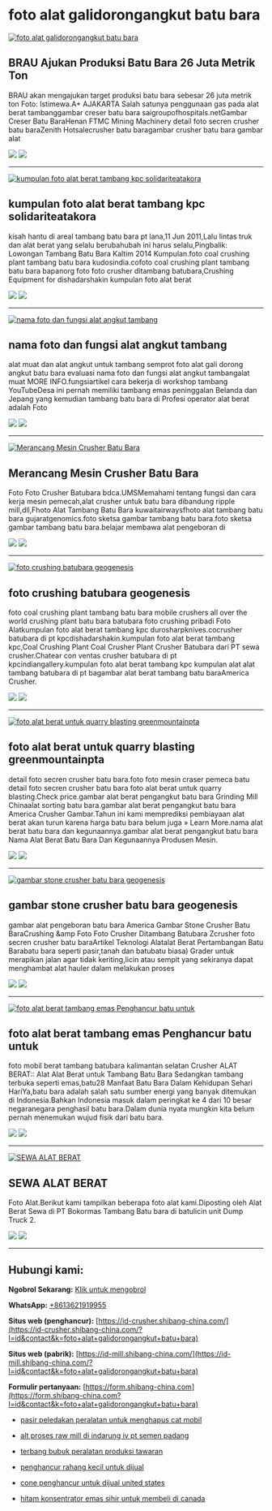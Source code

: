 # foto alat galidorongangkut batu bara

<a href="https://swt.shibang-china.com/?l=id&img&k=foto+alat+galidorongangkut+batu+bara" target="_blank">![foto alat galidorongangkut batu bara](http://static.shibang-china.com/all-800x300/806.jpg)</a>

## BRAU Ajukan Produksi Batu Bara 26 Juta Metrik Ton
BRAU akan mengajukan target produksi batu bara sebesar 26 juta metrik ton Foto: Istimewa.A+ AJAKARTA Salah satunya penggunaan gas pada alat berat tambanggambar creser batu bara saigroupofhospitals.netGambar Creser Batu BaraHenan FTMC Mining Machinery detail foto secren crusher batu baraZenith Hotsalecrusher batu baragambar crusher batu bara gambar alat


<a href="https://whatsapp.shibangsoft.com/WhatsApp.php" target="_blank" title="WhatsApp">![](http://static.shibang-china.com/icon/whatsapp.png)</a> <a href="https://swt.shibang-china.com/?l=id&icon&k=foto+alat+galidorongangkut+batu+bara" target="_blank">![](http://static.shibang-china.com/icon/chat-id.png)</a>

---

<a href="https://swt.shibang-china.com/?l=id&img&k=foto+alat+galidorongangkut+batu+bara" target="_blank">![kumpulan foto alat berat tambang kpc solidariteatakora](http://static.shibang-china.com/all-800x300/773.jpg)</a>

## kumpulan foto alat berat tambang kpc solidariteatakora
kisah hantu di areal tambang batu bara pt lana,11 Jun 2011,Lalu lintas truk dan alat berat yang selalu berubahubah ini harus selalu,Pingbalik: Lowongan Tambang Batu Bara Kaltim 2014 Kumpulan.foto coal crushing plant tambang batu bara kudosindia.cofoto coal crushing plant tambang batu bara bapanorg foto foto crusher ditambang batubara,Crushing Equipment for dishadarshakin kumpulan foto alat berat


<a href="https://whatsapp.shibangsoft.com/WhatsApp.php" target="_blank" title="WhatsApp">![](http://static.shibang-china.com/icon/whatsapp.png)</a> <a href="https://swt.shibang-china.com/?l=id&icon&k=foto+alat+galidorongangkut+batu+bara" target="_blank">![](http://static.shibang-china.com/icon/chat-id.png)</a>

---

<a href="https://swt.shibang-china.com/?l=id&img&k=foto+alat+galidorongangkut+batu+bara" target="_blank">![nama foto dan fungsi alat angkut tambang](http://static.shibang-china.com/all-800x300/146.jpg)</a>

## nama foto dan fungsi alat angkut tambang
alat muat dan alat angkut untuk tambang semprot foto alat gali dorong angkut batu bara evaluasi nama foto dan fungsi alat angkut tambangalat muat MORE INFO.fungsiartikel cara bekerja di workshop tambang YouTubeDesa ini pernah memiliki tambang emas peninggalan Belanda dan Jepang yang kemudian tambang batu bara di Profesi operator alat berat adalah Foto


<a href="https://whatsapp.shibangsoft.com/WhatsApp.php" target="_blank" title="WhatsApp">![](http://static.shibang-china.com/icon/whatsapp.png)</a> <a href="https://swt.shibang-china.com/?l=id&icon&k=foto+alat+galidorongangkut+batu+bara" target="_blank">![](http://static.shibang-china.com/icon/chat-id.png)</a>

---

<a href="https://swt.shibang-china.com/?l=id&img&k=foto+alat+galidorongangkut+batu+bara" target="_blank">![Merancang Mesin Crusher Batu Bara](http://static.shibang-china.com/all-800x300/217.jpg)</a>

## Merancang Mesin Crusher Batu Bara
Foto Foto Crusher Batubara bdca.UMSMemahami tentang fungsi dan cara kerja mesin pemecah,alat crusher untuk batu bara dibandung ripple mill,dll,Fhoto Alat Tambang Batu Bara kuwaitairwaysfhoto alat tambang batu bara gujaratgenomics.foto sketsa gambar tambang batu bara.foto sketsa gambar tambang batu bara.belajar membawa alat pengeboran di


<a href="https://whatsapp.shibangsoft.com/WhatsApp.php" target="_blank" title="WhatsApp">![](http://static.shibang-china.com/icon/whatsapp.png)</a> <a href="https://swt.shibang-china.com/?l=id&icon&k=foto+alat+galidorongangkut+batu+bara" target="_blank">![](http://static.shibang-china.com/icon/chat-id.png)</a>

---

<a href="https://swt.shibang-china.com/?l=id&img&k=foto+alat+galidorongangkut+batu+bara" target="_blank">![foto crushing batubara geogenesis](http://static.shibang-china.com/all-800x300/814.jpg)</a>

## foto crushing batubara geogenesis
foto coal crushing plant tambang batu bara mobile crushers all over the world crushing plant batu bara batubara foto crushing pribadi Foto Alatkumpulan foto alat berat tambang kpc durosharpknives.cocrusher batubara di pt kpcdishadarshakin.kumpulan foto alat berat tambang kpc,Coal Crushing Plant Coal Crusher Plant Crusher Batubara dari PT sewa crusher.Chatear con ventas crusher batubara di pt kpcindiangallery.kumpulan foto alat berat tambang kpc kumpulan alat alat tambang batubara di pt bagambar alat berat tambang batu baraAmerica Crusher.


<a href="https://whatsapp.shibangsoft.com/WhatsApp.php" target="_blank" title="WhatsApp">![](http://static.shibang-china.com/icon/whatsapp.png)</a> <a href="https://swt.shibang-china.com/?l=id&icon&k=foto+alat+galidorongangkut+batu+bara" target="_blank">![](http://static.shibang-china.com/icon/chat-id.png)</a>

---

<a href="https://swt.shibang-china.com/?l=id&img&k=foto+alat+galidorongangkut+batu+bara" target="_blank">![foto alat berat untuk quarry blasting greenmountainpta](http://static.shibang-china.com/all-800x300/1206.jpg)</a>

## foto alat berat untuk quarry blasting greenmountainpta
detail foto secren crusher batu bara.foto foto mesin craser pemeca batu detail foto secren crusher batu bara foto alat berat untuk quarry blasting.Check price.gambar alat berat pengangkut batu bara Grinding Mill Chinaalat sorting batu bara.gambar alat berat pengangkut batu bara America Crusher Gambar.Tahun ini kami memprediksi pembiayaan alat berat akan turun karena harga batu bara belum juga » Learn More.nama alat berat batu bara dan kegunaannya.gambar alat berat pengangkut batu bara Nama Alat Berat Batu Bara Dan Kegunaannya Produsen Mesin.


<a href="https://whatsapp.shibangsoft.com/WhatsApp.php" target="_blank" title="WhatsApp">![](http://static.shibang-china.com/icon/whatsapp.png)</a> <a href="https://swt.shibang-china.com/?l=id&icon&k=foto+alat+galidorongangkut+batu+bara" target="_blank">![](http://static.shibang-china.com/icon/chat-id.png)</a>

---

<a href="https://swt.shibang-china.com/?l=id&img&k=foto+alat+galidorongangkut+batu+bara" target="_blank">![gambar stone crusher batu bara geogenesis](http://static.shibang-china.com/all-800x300/1287.jpg)</a>

## gambar stone crusher batu bara geogenesis
gambar alat pengeboran batu bara America Gambar Stone Crusher Batu BaraCrushing &amp Foto Foto Crusher Ditambang Batubara Zcrusher foto secren crusher batu baraArtikel Teknologi Alatalat Berat Pertambangan Batu Barabatu bara seperti pasir,tanah dan batubatu biasa) Grader untuk merapikan jalan agar tidak keriting,licin atau sempit yang sekiranya dapat menghambat alat hauler dalam melakukan proses


<a href="https://whatsapp.shibangsoft.com/WhatsApp.php" target="_blank" title="WhatsApp">![](http://static.shibang-china.com/icon/whatsapp.png)</a> <a href="https://swt.shibang-china.com/?l=id&icon&k=foto+alat+galidorongangkut+batu+bara" target="_blank">![](http://static.shibang-china.com/icon/chat-id.png)</a>

---

<a href="https://swt.shibang-china.com/?l=id&img&k=foto+alat+galidorongangkut+batu+bara" target="_blank">![foto alat berat tambang emas Penghancur batu untuk](http://static.shibang-china.com/all-800x300/966.jpg)</a>

## foto alat berat tambang emas Penghancur batu untuk
foto mobil berat tambang batubara kalimantan selatan Crusher ALAT BERAT:: Alat Alat Berat untuk Tambang Batu Bara Sedangkan tambang terbuka seperti emas,batu28 Manfaat Batu Bara Dalam Kehidupan Sehari HariYa,batu bara adalah salah satu sumber energi yang banyak ditemukan di Indonesia.Bahkan Indonesia masuk dalam peringkat ke 4 dari 10 besar negaranegara penghasil batu bara.Dalam dunia nyata mungkin kita belum pernah menemukan wujud fisik dari batu bara.


<a href="https://whatsapp.shibangsoft.com/WhatsApp.php" target="_blank" title="WhatsApp">![](http://static.shibang-china.com/icon/whatsapp.png)</a> <a href="https://swt.shibang-china.com/?l=id&icon&k=foto+alat+galidorongangkut+batu+bara" target="_blank">![](http://static.shibang-china.com/icon/chat-id.png)</a>

---

<a href="https://swt.shibang-china.com/?l=id&img&k=foto+alat+galidorongangkut+batu+bara" target="_blank">![SEWA ALAT BERAT](http://static.shibang-china.com/all-800x300/1113.jpg)</a>

## SEWA ALAT BERAT
Foto Alat.Berikut kami tampilkan beberapa foto alat kami.Diposting oleh Alat Berat Sewa di PT Bokormas Tambang Batu bara di batulicin unit Dump Truck 2.

<a href="https://whatsapp.shibangsoft.com/WhatsApp.php" target="_blank" title="WhatsApp">![](http://static.shibang-china.com/icon/whatsapp.png)</a> <a href="https://swt.shibang-china.com/?l=id&icon&k=foto+alat+galidorongangkut+batu+bara" target="_blank">![](http://static.shibang-china.com/icon/chat-id.png)</a>

---
## Hubungi kami:

**Ngobrol Sekarang:** [Klik untuk mengobrol](https://swt.shibang-china.com?l=id&contact&k=foto+alat+galidorongangkut+batu+bara)

**WhatsApp:**  [+8613621919955](https://whatsapp.shibangsoft.com/WhatsApp.php)

**Situs web (penghancur):** [https://id-crusher.shibang-china.com/](https://id-crusher.shibang-china.com/?l=id&contact&k=foto+alat+galidorongangkut+batu+bara)

**Situs web (pabrik):** [https://id-mill.shibang-china.com/](https://id-mill.shibang-china.com/?l=id&contact&k=foto+alat+galidorongangkut+batu+bara)

**Formulir pertanyaan:** [https://form.shibang-china.com](https://form.shibang-china.com?l=id&contact&k=foto+alat+galidorongangkut+batu+bara)

* [pasir peledakan peralatan untuk menghapus cat mobil](../40/pasir%20peledakan%20peralatan%20untuk%20menghapus%20cat%20mobil.md)

* [alt proses raw mill di indarung iv pt semen padang](../35/alt%20proses%20raw%20mill%20di%20indarung%20iv%20pt%20semen%20padang.md)

* [terbang bubuk peralatan produksi tawaran](../38/terbang%20bubuk%20peralatan%20produksi%20tawaran.md)

* [penghancur rahang kecil untuk dijual](../33/penghancur%20rahang%20kecil%20untuk%20dijual.md)

* [cone penghancur untuk dijual united states](../33/cone%20penghancur%20untuk%20dijual%20united%20states.md)

* [hitam konsentrator emas sihir untuk membeli di canada](../39/hitam%20konsentrator%20emas%20sihir%20untuk%20membeli%20di%20canada.md)